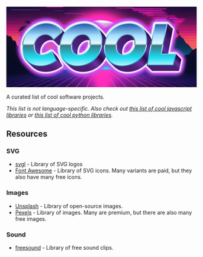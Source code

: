 ![banner](/banner.jpg "banner")

A curated list of cool software projects.

*This list is not language-specific. Also check out [this list of cool javascript libraries](https://github.com/RobertDusk/cooljs) or [this list of cool python libraries](https://github.com/RobertDusk/coolpy).*

## Resources

### SVG

- [svgl](https://svgl.app/) - Library of SVG logos
- [Font Awesome](https://fontawesome.com/) - Library of SVG icons. Many variants are paid, but they also have many free icons.

### Images

- [Unsplash](https://unsplash.com/) - Library of open-source images.
- [Pexels](https://www.pexels.com/) - Library of images. Many are premium, but there are also many free images.

### Sound

- [freesound](https://freesound.org/) - Library of free sound clips.

